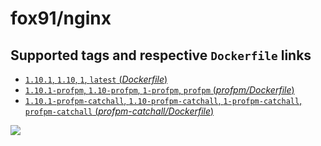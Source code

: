 # fox91/nginx

## Supported tags and respective `Dockerfile` links

-	[`1.10.1`, `1.10`, `1`, `latest` (*Dockerfile*)](https://github.com/fox91/docker-nginx/blob/master/Dockerfile)
-	[`1.10.1-profpm`, `1.10-profpm`, `1-profpm`, `profpm` (*profpm/Dockerfile*)](https://github.com/fox91/docker-nginx/blob/master/profpm/Dockerfile)
-	[`1.10.1-profpm-catchall`, `1.10-profpm-catchall`, `1-profpm-catchall`, `profpm-catchall` (*profpm-catchall/Dockerfile*)](https://github.com/fox91/docker-nginx/blob/master/profpm-catchall/Dockerfile)

[![](https://badge.imagelayers.io/fox91/nginx:latest.svg)](https://imagelayers.io/?images=fox91/nginx:1.10.1,fox91/nginx:1.10.1-profpm,fox91/nginx:1.10.1-profpm-catchall)
